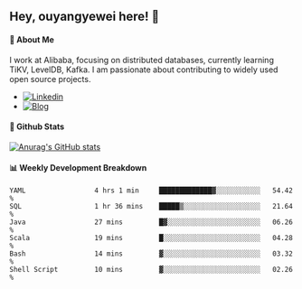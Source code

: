 ## Hey, ouyangyewei here! :wave:

#### :rocket: About Me
I work at Alibaba, focusing on distributed databases, currently learning TiKV, LevelDB, Kafka. I am passionate about contributing to widely used open source projects.

- [![Linkedin](https://img.shields.io/badge/LinkedIn-ouyangyewei-blue)](https://www.linkedin.com/in/ouyangyewei/)
- [![Blog](https://img.shields.io/badge/Blog-yeweiouyang-orange)](https://blog.csdn.net/yeweiouyang)

#### :star2: Github Stats
[![Anurag's GitHub stats](https://github-readme-stats.vercel.app/api?username=ouyangyewei&show_icons=true&cache_seconds=3600&theme=tokyonight)](https://github.com/anuraghazra/github-readme-stats)

#### :bar_chart: Weekly Development Breakdown
<!--START_SECTION:waka-->

```text
YAML                 4 hrs 1 min     █████████████▓░░░░░░░░░░░   54.42 %
SQL                  1 hr 36 mins    █████▒░░░░░░░░░░░░░░░░░░░   21.64 %
Java                 27 mins         █▓░░░░░░░░░░░░░░░░░░░░░░░   06.26 %
Scala                19 mins         █░░░░░░░░░░░░░░░░░░░░░░░░   04.28 %
Bash                 14 mins         ▓░░░░░░░░░░░░░░░░░░░░░░░░   03.32 %
Shell Script         10 mins         ▓░░░░░░░░░░░░░░░░░░░░░░░░   02.26 %
```

<!--END_SECTION:waka-->
